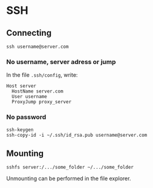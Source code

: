 # SSH

## Connecting

```shell
ssh username@server.com
```

### No username, server adress or jump

In the file `.ssh/config`, write:

```
Host server
  HostName server.com
  User username
  ProxyJump proxy_server
```

### No password

```shell
ssh-keygen
ssh-copy-id -i ~/.ssh/id_rsa.pub username@server.com
```

## Mounting

```shell
sshfs server:/.../some_folder ~/.../some_folder
```

Unmounting can be performed in the file explorer.
